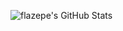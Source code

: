 ![flazepe's GitHub Stats](https://github-readme-stats.vercel.app/api?theme=tokyonight&show_icons=true&username=flazepe)
